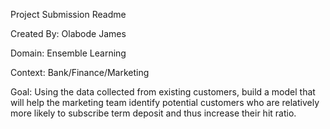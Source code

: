 Project Submission Readme

Created By: Olabode James

Domain: Ensemble Learning

Context: Bank/Finance/Marketing


Goal: Using the data collected from existing customers, build a model that will help the marketing
team identify potential customers who are relatively more likely to subscribe term deposit
and thus increase their hit ratio.
